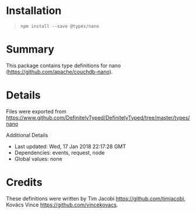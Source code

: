 # Installation
> `npm install --save @types/nano`

# Summary
This package contains type definitions for nano (https://github.com/apache/couchdb-nano).

# Details
Files were exported from https://www.github.com/DefinitelyTyped/DefinitelyTyped/tree/master/types/nano

Additional Details
 * Last updated: Wed, 17 Jan 2018 22:17:28 GMT
 * Dependencies: events, request, node
 * Global values: none

# Credits
These definitions were written by Tim Jacobi <https://github.com/timjacobi>, Kovács Vince <https://github.com/vincekovacs>.
